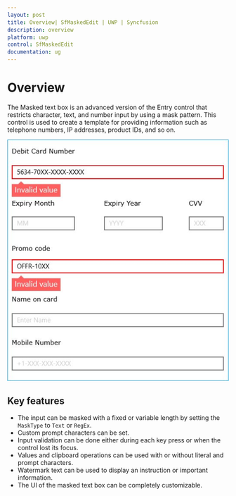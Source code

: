 ```yaml
---
layout: post
title: Overview| SfMaskedEdit | UWP | Syncfusion
description: overview
platform: uwp
control: SfMaskedEdit
documentation: ug
---
```


# Overview

The Masked text box is an advanced version of the Entry control that restricts character, text, and number input by using a mask pattern. This control is used to create a template for providing information such as telephone numbers, IP addresses, product IDs, and so on.


![](Overview_images/Overview_img1.jpg)


## Key features

* The input can be masked with a fixed or variable length by setting the `MaskType` to `Text` or `RegEx`.
* Custom prompt characters can be set.
* Input validation can be done either during each key press or when the control lost its focus.
* Values and clipboard operations can be used with or without literal and prompt characters.
* Watermark text can be used to display an instruction or important information.
* The UI of the masked text box can be completely customizable.

